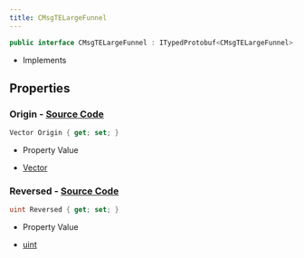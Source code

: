 ```yaml
---
title: CMsgTELargeFunnel
---
```


```csharp
public interface CMsgTELargeFunnel : ITypedProtobuf<CMsgTELargeFunnel>, INativeHandle, INetMessage<CMsgTELargeFunnel>, IDisposable
```

- Implements

## Properties

### **Origin** - [Source Code](https://github.com/swiftly-solution/swiftlys2/blob/main/managed/src/SwiftlyS2.Generated/Protobufs/Interfaces/CMsgTELargeFunnel.cs#L18)

```csharp
Vector Origin { get; set; }
```

- Property Value

- [Vector](/docs/api/shared/natives/vector)

### **Reversed** - [Source Code](https://github.com/swiftly-solution/swiftlys2/blob/main/managed/src/SwiftlyS2.Generated/Protobufs/Interfaces/CMsgTELargeFunnel.cs#L21)

```csharp
uint Reversed { get; set; }
```

- Property Value

- [uint](https://learn.microsoft.com/dotnet/api/system.uint32)

